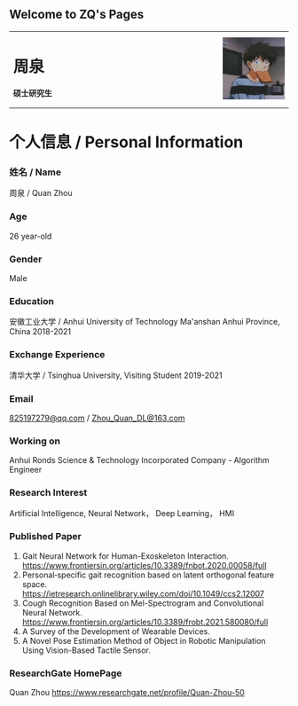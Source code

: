 ## Welcome to ZQ's Pages

<table border="0">
  <tr>
    <td width="75%">
      <h1>周泉</h1>
      <p><b>硕士研究生</b></p>
    </td>
    <td width="25%">
      <img src="/zq.jpg" width="100%">
    </td>
  </tr>
</table>



# 个人信息 / Personal Information

### 姓名 / Name
周泉 / Quan Zhou


### Age
26 year-old

### Gender
Male

### Education
安徽工业大学 / Anhui University of Technology 
Ma'anshan Anhui Province, China 
2018-2021

### Exchange Experience
清华大学 / Tsinghua University, Visiting Student
2019-2021

### Email
825197279@qq.com / Zhou_Quan_DL@163.com

### Working on
Anhui Ronds Science & Technology Incorporated Company - Algorithm Engineer

### Research Interest
Artificial Intelligence, Neural Network， Deep Learning， HMI

### Published Paper
1. Gait Neural Network for Human-Exoskeleton Interaction. https://www.frontiersin.org/articles/10.3389/fnbot.2020.00058/full
2. Personal‐specific gait recognition based on latent orthogonal feature space. https://ietresearch.onlinelibrary.wiley.com/doi/10.1049/ccs2.12007
3. Cough Recognition Based on Mel-Spectrogram and Convolutional Neural Network. https://www.frontiersin.org/articles/10.3389/frobt.2021.580080/full
4. A Survey of the Development of Wearable Devices.
5. A Novel Pose Estimation Method of Object in Robotic Manipulation Using Vision-Based Tactile Sensor.

### ResearchGate HomePage
Quan Zhou https://www.researchgate.net/profile/Quan-Zhou-50



